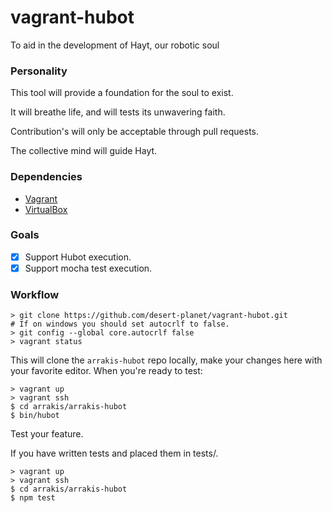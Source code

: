 # vagrant-hubot
To aid in the development of Hayt, our robotic soul

### Personality
This tool will provide a foundation for the soul to exist.

It will breathe life, and will tests its unwavering faith.

Contribution's will only be acceptable through pull requests.

The collective mind will guide Hayt.

### Dependencies
- [Vagrant](https://www.vagrantup.com/downloads.html)
- [VirtualBox](https://www.virtualbox.org/wiki/Downloads)

### Goals
- [x] Support Hubot execution.
- [x] Support mocha test execution.

### Workflow
```
> git clone https://github.com/desert-planet/vagrant-hubot.git
# If on windows you should set autocrlf to false.
> git config --global core.autocrlf false
> vagrant status
```
This will clone the `arrakis-hubot` repo locally, make your changes here with your favorite editor.
When you're ready to test:
```
> vagrant up
> vagrant ssh
$ cd arrakis/arrakis-hubot
$ bin/hubot
```
Test your feature.

If you have written tests and placed them in tests/.
```
> vagrant up
> vagrant ssh
$ cd arrakis/arrakis-hubot
$ npm test
```
